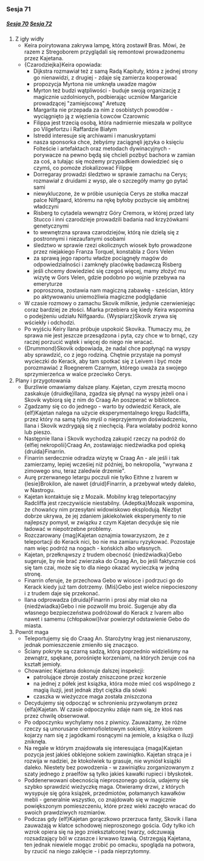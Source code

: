 ### Sesja 71
##### [Sesja 70](#sesja-070) [Sesja 72](#sesja-072)
1. Z igły widły
    - Keira poirytowana zakrywa lampę, którą zostawił Bras. Mówi, że razem z Stregoborem przyglądali się remontowi prowadzonemu przez Kajetana.
    - {Czarodziejka}Keira opowiada:
        - Dijkstra rozmawiał też z samą Radą Kapituły, która z jednej strony go nienawidzi, z drugiej - zdaje się zamierza kooperować
        - propozycja Myrtona nie umknęła uwadze magów
        - Myrton też budzi wątpliwości - buduje swoją organizację z magicznie uzdolnionych, podbierając uczniów Margaricie prowadzącej "zamiejscową" Aretuzę
        - Margarita nie przepada za nim z osobistych powodów - wyciągnięto ją z więzienia Łowców Czarownic
        - Filippa jest trzecią osobą, która nadmiernie mieszała w polityce po Vilgefortzu i Raffardzie Białym
        - Istredd interesuje się archiwami i manuskryptami
        - nasza sponsorka chce, żebyśmy zaciągnęli języka o księciu Folteście i artefaktach oraz metodach dywinacyjnych - porywacze na pewno będą się chcieli pozbyć bachora w zamian za coś, a tułając się możemy przypadkiem dowiedzieć się o czymś, co pomoże zlokalizować Filippę
        - Dorregaray prowadzi śledztwo w sprawie zamachu na Cerys; rozmawiał z druidami z wysp, ale o szczegóły mamy go pytać sami
        - niewykluczone, że w próbie usunięcia Cerys ze stołka maczał palce Nilfgaard, któremu na rękę byłoby pozbycie się ambitnej władczyni
        - Risberg to cytadela wewnątrz Góry Cremora, w której przed laty Stucco i inni czarodzieje prowadzili badania nad krzyżówkami genetycznymi
        - to wewnętrzna sprawa czarodziejów, którą nie dzielą się z postronnymi i niezaufanymi osobami
        - śledztwo w sprawie rzezi okolicznych wiosek było prowadzone przez niejakiego Franza Torquel, konstabla z Gors Velen
        - za sprawą jego raportu władze pociągnęły magów do odpowiedzialności i zamknęły placówkę badawczą Risberg
        - jeśli chcemy dowiedzieć się czegoś więcej, mamy złożyć mu wizytę w Gors Velen, gdzie podobno po wojnie przebywa na emeryturze
        - poproszona, zostawia nam magiczną zabawkę - sześcian, który po aktywowaniu uniemożliwia magiczne podglądanie
    - W czasie rozmowy o zamachu Skovik milknie, jedynie czerwieniejąc coraz bardziej ze złości. Miarka przebiera się kiedy Keira wspomina o podejżeniu udziału Nilfgaardu. {Wyspiarz}Skovik zrywa się wściekły i odchodzi.
    - Po wyjściu Keiry Ilana próbuje uspokoić Skovika. Tłumaczy mu, że sprawa nie jest jeszcze przesądzona i pyta, czy chce w to brnąć, czy raczej porzucić wątek i więcej do niego nie wracać.
    - {Drummond}Skovik odpowiada, że nadal chce popłynąć na wyspy aby sprawdzić, co z jego rodziną. Chętnie przystaje na pomysł wycieczki do Kerack, aby tam spotkać się z Leivem i być może porozmawiać z Roegnerem Czarnym, którego uważa za swojego sprzymierzeńca w walce przeciwko Cerys.
2. Plany i przygotowania 
    - Burzliwie omawiamy dalsze plany. Kajetan, czym zresztą mocno zaskakuje {druidkę}Ilana, zgadza się płynąć na wyspy jeżeli ona i Skovik wybiorą się z nim do Craag An poszperać w bibliotece.
    - Zgadzamy się co do jednego - warto by odwiedzić Kerack, ale {elf}Kajetan nalega na użycie eksperymentalnego kręgu Radcliffa, przez który na samą tylko myśl o nieprzyjemnym doświadczeniu, Ilana i Skovik wzdrygają się z niechęcią. Para wolałaby podróż konno lub pieszo.
    - Następnie Ilana i Skovik wychodzą zakupić rzeczy na podróż do {elfiej nekropolii}Craag An, zostawiając niedźwiadka pod opieką {druida}Finarrin.
    - Finarrin serdecznie odradza wizytę w Craag An - ale jeśli i tak zamierzamy, lepiej wcześiej niż później, bo nekropolia, "wyrwana z zimowego snu, teraz zaledwie drzemie".
    - Aurę przerwanego letargu poczuli nie tylko Eithne z Ivarem w {lesie}Brokilon, ale nawet {druid}Finarrin, a przebywał wtedy daleko, w Nastrogu.
    - Kajetan kontaktuje się z Mozaik. Mobilny krąg teleportacyjny Radcliffa jest rzeczywiście niestabilny. {Adeptka}Mozaik wspomina, że chowańcy nim przesyłani widowiskowo eksplodują. Niezbyt dobrze ukrywa, że jej zdaniem jakiekolwiek eksperymenty to nie najlepszy pomysł, w związku z czym Kajetan decyduje się nie ładować w niepotrzebne problemy.
    - Rozczarowany {mag}Kajetan oznajmia towarzyszom, że z teleportacji do Kerack nici, bo nie ma zamiaru ryzykować. Pozostaje nam więc podróż na nogach - końskich albo własnych.
    - Kajetan, przełknąwszy z trudem obecność {niedźwiadka}Gebo sugeruje, by nie brać zwierzaka do Craag An, bo jeśli faktycznie coś się tam czai, może się to dla niego okazać wycieczką w jedną stronę.
    - Finarrin oferuje, że przechowa Gebo w wiosce i podrzuci go do Kerack kiedy już tam dotrzemy. {Miś}Gebo jest wielce niepocieszony i z trudem daje się przekonać. 
    - Ilana odprowadza {druida}Finarrin i prosi aby miał oko na {niedźwiadka}Gebo i nie pozwolił mu broić. Sugeruje aby dla własnego bezpieczeństwa podróżował do Kerack z Ivarem albo nawet i samemu {chłopakowi}Ivar powierzył odstawienie Gebo do miasta.
3. Powrót maga
    - Teleportujemy się do Craag An. Starożytny krąg jest nienaruszony, jednak pomieszczenie zmieniło się znacząco.
    - Ściany pokryte są czarną sadzą, którą poprzednio widzieliśmy na zewnątrz, spękane, porośnięte korzeniami, na których żeruje coś na kształt jemioły.
    - Chowaniec Kajetana dokonuje dalszej inspekcji:
        - patrolujące zbroje zostały zniszczone przez korzenie
        - na jednej z półek jest książka, która może mieć coś wspólnego z magią iluzji, jest jednak zbyt ciężka dla sówki
        - czaszka w wieżyczce maga została zniszczona
    - Decydujemy się odpocząć w schronieniu przywołanym przez {elfa}Kajetan. W czasie odpoczynku zdaje nam się, że ktoś nas przez chwilę obserwował.
    - Po odpoczynku wychylamy nos z piwnicy. Zauważamy, że różne rzeczy są umorusane ciemnofioletowym sokiem, który kolorem kojarzy nam się z jagódkami rosnącymi na jemiole, a książka o iluzji zniknęła.
    - Na regale w którym znajdowała się interesująca {maga}Kajetan pozycja jest jakieś obklejone sokiem zawiniątko. Kajetan strąca je i rozwija w nadziei, że ktokolwiek tu grasuje, nie wyniósł książki daleko. Niestety bez powodzenia - w zawiniątku zorganizowanym z szaty jednego z praelfów są tylko jakieś kawałki rupieci i błyskotek.
    - Poddenerwowani obecnością nieproszonego gościa, udajemy się szybko sprawdzić wieżyczkę maga. Otwieramy drzwi, z których wysypuje się góra książek, przedmiotów, połamanych kawałków mebli - generalnie wszystko, co znajdowało się w magicznie powiększonym pomieszczeniu, które przez wieki zaczęło wracać do swoich prawdziwych rozmiarów.
    - Podczas gdy {elf}Kajetan gorączkowo przerzuca fanty, Skovik i Ilana zauważają w klatce schodowej nieproszonego gościa. Gdy tylko ich wzrok opiera się na jego zniekształconej twarzy, odczuwają rozsadzający ból w czaszce i krwawo łzawią. Ostrzegają Kajetana, ten jednak niewiele mogąc zrobić po omacku, spogląda na potwora, by rzucić na niego zaklęcie - i pada nieprzytomny.